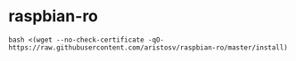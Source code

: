 # raspbian-ro

```
bash <(wget --no-check-certificate -qO- https://raw.githubusercontent.com/aristosv/raspbian-ro/master/install)
```
